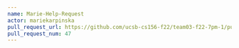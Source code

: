 ```yaml
---
name: Marie-Help-Request
actor: mariekarpinska
pull_request_url: https://github.com/ucsb-cs156-f22/team03-f22-7pm-1/pull/47
pull_request_num: 47
---
```

